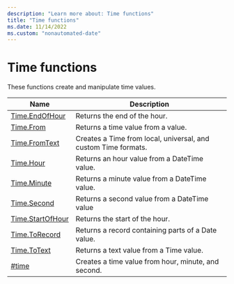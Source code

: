 ```yaml
---
description: "Learn more about: Time functions"
title: "Time functions"
ms.date: 11/14/2022
ms.custom: "nonautomated-date"
---
```

# Time functions

These functions create and manipulate time values.

|Name|Description|
|------------|---------------|
|[Time.EndOfHour](time-endofhour.md)|Returns the end of the hour.|
|[Time.From](time-from.md)|Returns a time value from a value.|
|[Time.FromText](time-fromtext.md)|Creates a Time from local, universal, and custom Time formats.|
|[Time.Hour](time-hour.md)|Returns an hour value from a DateTime value.|
|[Time.Minute](time-minute.md)|Returns a minute value from a DateTime value.|
|[Time.Second](time-second.md)|Returns a second value from a DateTime value|
|[Time.StartOfHour](time-startofhour.md)|Returns the start of the hour.|
|[Time.ToRecord](time-torecord.md)|Returns a record containing parts of a Date value.|
|[Time.ToText](time-totext.md)|Returns a text value from a Time value.|
|[#time](sharptime.md)|Creates a time value from hour, minute, and second.|
